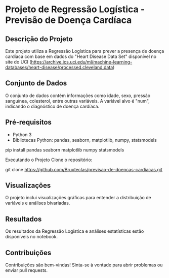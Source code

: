 # Projeto de Regressão Logística - Previsão de Doença Cardíaca

## Descrição do Projeto

Este projeto utiliza a Regressão Logística para prever a presença de doença cardíaca com base em dados do "Heart Disease Data Set" disponível no site do UCI (https://archive.ics.uci.edu/ml/machine-learning-databases/heart-disease/processed.cleveland.data)

## Conjunto de Dados

O conjunto de dados contém informações como idade, sexo, pressão sanguínea, colesterol, entre outras variáveis. A variável alvo é "num", indicando o diagnóstico de doença cardíaca.

## Pré-requisitos

- Python 3
- Bibliotecas Python: pandas, seaborn, matplotlib, numpy, statsmodels

pip install pandas seaborn matplotlib numpy statsmodels

Executando o Projeto
Clone o repositório:

 git clone https://github.com/Bruxteclas/previsao-de-doencas-cardiacas.git

## Visualizações
O projeto inclui visualizações gráficas para entender a distribuição de variáveis e análises bivariadas.

## Resultados
Os resultados da Regressão Logística e análises estatísticas estão disponíveis no notebook.

## Contribuições
Contribuições são bem-vindas! Sinta-se à vontade para abrir problemas ou enviar pull requests.
